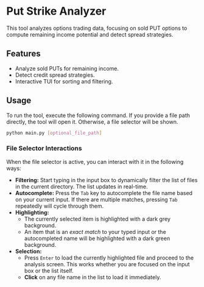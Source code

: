 # Put Strike Analyzer

This tool analyzes options trading data, focusing on sold PUT options to compute remaining income potential and detect spread strategies.

## Features

- Analyze sold PUTs for remaining income.
- Detect credit spread strategies.
- Interactive TUI for sorting and filtering.

## Usage

To run the tool, execute the following command. If you provide a file path directly, the tool will open it. Otherwise, a file selector will be shown.

```bash
python main.py [optional_file_path]
```

### File Selector Interactions

When the file selector is active, you can interact with it in the following ways:

- **Filtering:** Start typing in the input box to dynamically filter the list of files in the current directory. The list updates in real-time.
- **Autocomplete:** Press the `Tab` key to autocomplete the file name based on your current input. If there are multiple matches, pressing `Tab` repeatedly will cycle through them.
- **Highlighting:**
    - The currently selected item is highlighted with a dark grey background.
    - An item that is an *exact match* to your typed input or the autocompleted name will be highlighted with a dark green background.
- **Selection:**
    - Press `Enter` to load the currently highlighted file and proceed to the analysis screen. This works whether you are focused on the input box or the list itself.
    - **Click** on any file name in the list to load it immediately.